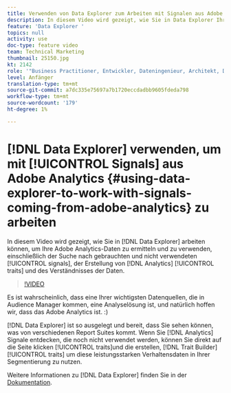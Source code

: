 ```yaml
---
title: Verwenden von Data Explorer zum Arbeiten mit Signalen aus Adobe Analytics
description: In diesem Video wird gezeigt, wie Sie in Data Explorer Ihre Adobe Analytics-Daten entdecken und nutzen können. Dazu gehören die Suche nach verwendeten und nicht verwendeten Signalen, das Erstellen von Analytics-Eigenschaften und das Verstehen der Daten.
feature: 'Data Explorer '
topics: null
activity: use
doc-type: feature video
team: Technical Marketing
thumbnail: 25150.jpg
kt: 2142
role: '"Business Practitioner, Entwickler, Dateningenieur, Architekt, Data Architect, Administrator, Leader"'
level: Anfänger
translation-type: tm+mt
source-git-commit: a7dc335e75697a7b1720eccdadbb9605fdeda798
workflow-type: tm+mt
source-wordcount: '179'
ht-degree: 1%

---
```



# [!DNL Data Explorer] verwenden, um mit [!UICONTROL Signals] aus Adobe Analytics {#using-data-explorer-to-work-with-signals-coming-from-adobe-analytics} zu arbeiten

In diesem Video wird gezeigt, wie Sie in [!DNL Data Explorer] arbeiten können, um Ihre Adobe Analytics-Daten zu ermitteln und zu verwenden, einschließlich der Suche nach gebrauchten und nicht verwendeten [!UICONTROL signals], der Erstellung von [!DNL Analytics] [!UICONTROL traits] und des Verständnisses der Daten.

>[!VIDEO](https://video.tv.adobe.com/v/25150/?quality=12)

Es ist wahrscheinlich, dass eine Ihrer wichtigsten Datenquellen, die in Audience Manager kommen, eine Analyselösung ist, und natürlich hoffen wir, dass das Adobe Analytics ist. :)

[!DNL Data Explorer] ist so ausgelegt und bereit, dass Sie sehen können, was von verschiedenen Report Suites kommt. Wenn Sie  [!DNL Analytics] Signale entdecken, die noch nicht verwendet werden, können Sie direkt auf die Seite klicken  [!UICONTROL traits]und die erstellen,  [!DNL Trait Builder]   [!UICONTROL traits] um diese leistungsstarken Verhaltensdaten in Ihrer Segmentierung zu nutzen.

Weitere Informationen zu [!DNL Data Explorer] finden Sie in der [Dokumentation](https://experiencecloud.adobe.com/resources/help/en_US/aam/data-explorer.html).